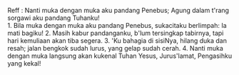 Reff :
Nanti muka dengan muka aku pandang Penebus;
Agung dalam t'rang sorgawi aku pandang Tuhanku!
<br>
1.
Bila muka dengan muka aku pandang Penebus,
sukacitaku berlimpah: Ia mati bagiku!
2.
Masih kabur pandanganku, b'lum tersingkap tabirnya,
tapi hari kemuliaan akan tiba segera.
3.
'Ku bahagia di sisiNya, hilang duka dan resah;
jalan bengkok sudah lurus, yang gelap sudah cerah.
4.
Nanti muka dengan muka langsung akan kukenal
Tuhan Yesus, Jurus'lamat, Pengasihku yang kekal!